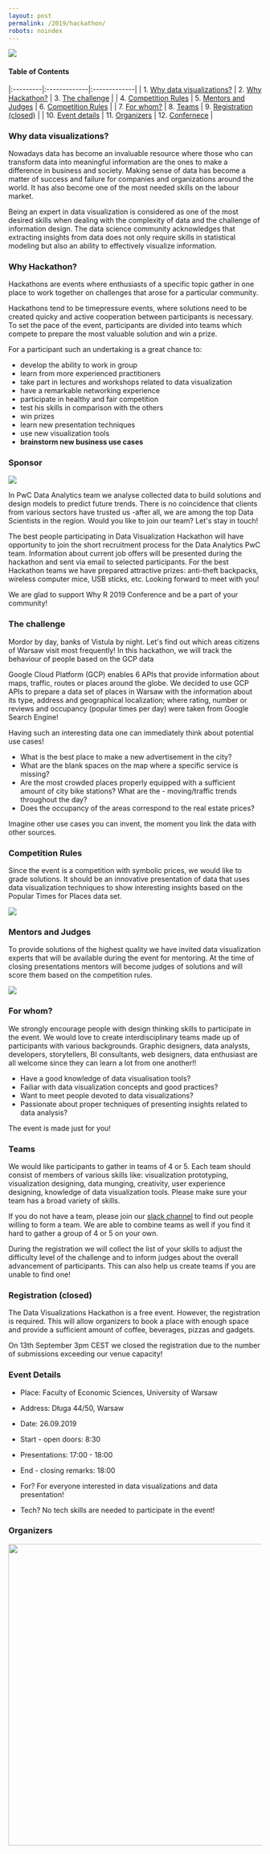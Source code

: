 ```yaml
---
layout: post
permalink: /2019/hackathon/
robots: noindex
---
```


<img src="/foundation/images/fulls/whyr2019/hackathon/plakat_hackathon2.jpg" class="fit image">

#### Table of Contents

|:---------|:-------------|:-------------|
| 1. [Why data visualizations?](#why-data-visualizations) | 2. [Why Hackathon?](#why-hackathon) |  3. [The challenge](#the-challenge) |
| 4. [Competition Rules](#competition-rules) | 5. [Mentors and Judges](#mentors-and-judges) | 6. [Competition Rules](#fourth-examplehttpwwwfourthexamplecom) |
| 7. [For whom?](#for-whom) | 8. [Teams](#teams) | 9. [Registration (closed)](#registration-closed) |
| 10. [Event details](#event-details) | 11. [Organizers](#organizers) | 12. [Confernece](whyr.pl/2019/) |

### Why data visualizations?

Nowadays data has become an invaluable resource where those who can transform data into meaningful information are the ones to make a difference in business and society. Making sense of data has become a matter of success and failure for companies and organizations around the world. It has also become one of the most needed skills on the labour market.<br>

Being an expert in data visualization is considered as one of the most desired skills when dealing with the complexity of data and the challenge of information design. The data science community acknowledges that extracting insights from data does not only require skills in statistical modeling but also an ability to effectively visualize information.<br>

### Why Hackathon?

Hackathons are events where enthusiasts of a specific topic gather in one place to work together on challenges that arose for a particular community.<br>

Hackathons tend to be timepressure events, where solutions need to be created quicky and  active cooperation between participants is necessary. To set the pace of the event, participants are divided into teams which compete to prepare the most valuable solution and win a prize. <br>

For a participant such an undertaking is a great chance to: <br>

<ul>
<li>develop the ability to work in group</li>
<li>learn from more experienced practitioners</li>
<li>take part in lectures and workshops related to data visualization</li>
<li>have a remarkable networking experience</li>
<li>participate in healthy and fair competition</li>
<li>test his skills in comparison with the others</li>
<li>win prizes</li>
<li>learn new presentation techniques</li>
<li>use new visualization tools</li>
<li><b>brainstorm new business use cases</b></li>
</ul>

### Sponsor

<img src="/foundation/images/fulls/whyr2019/hackathon/PwC_logo_new.jpg" class="fit image">

In PwC Data Analytics team we analyse collected data to build solutions and design models to predict future trends. There is no coincidence that clients from various sectors have trusted us  -after all, we are among the top Data Scientists in the region. Would you like to join our team? Let's stay in touch! <br>

The best people participating in Data Visualization Hackathon will have opportunity to join the short recruitment process for the Data Analytics PwC team. Information about current job offers will be presented during the hackathon and sent via email to selected participants. For the best Hackathon teams we have prepared attractive prizes: anti-theft backpacks, wireless computer mice, USB sticks, etc. Looking forward to meet with you! <br>

We are glad to support Why R 2019 Conference and be a part of your community! 

### The challenge

Mordor by day, banks of Vistula by night. 
Let's find out which areas citizens of Warsaw visit most frequently! 
In this hackathon, we will track the behaviour of people based on the GCP data

Google Cloud Platform (GCP) enables 6 APIs that provide information about maps, traffic, routes or places around the globe. We decided to use GCP APIs to prepare a data set of places in Warsaw with the information about its type, address and geographical localization; where rating, number or reviews and occupancy (popular times per day) were taken from Google Search Engine!

Having such an interesting data one can immediately think about potential use cases! 

- What is the best place to make a new advertisement in the city? 
- What are the blank spaces on the map where a specific service is missing? 
- Are the most crowded places properly equipped with a sufficient amount of city bike stations? What are the - moving/traffic trends throughout the day? 
- Does the occupancy of the areas correspond to the real estate prices?

Imagine other use cases you can invent, the moment you link the data with other sources.

### Competition Rules

Since the event is a competition with symbolic prices, we would like to grade solutions.
It should be an innovative presentation of data that uses data visualization techniques to show interesting insights based on the Popular Times for Places data set.

<img src="/foundation/images/fulls/whyr2019/hackathon/criteria.JPG" class="fit image">

### Mentors and Judges

To provide solutions of the highest quality we have invited data visualization experts that will be available during the event for mentoring. At the time of closing presentations mentors will become judges of solutions and will score them based on the competition rules.

<img src="/foundation/images/fulls/whyr2019/hackathon/judges.JPG" class="fit image">

### For whom?

We strongly encourage people with design thinking skills to participate in the event.
We would love to create interdisciplinary teams made up of participants with various backgrounds. 
Graphic designers, data analysts, developers, storytellers, BI consultants, web designers, 
data enthusiast are all  welcome since they can learn a lot from one another!!

- Have a good knowledge of data visualisation tools?
- Failiar with data visualization concepts and good practices? 
- Want to meet people devoted to data visualizations? 
- Passionate about proper techniques of presenting insights related to data analysis? 

The event is made just for you!

### Teams

We would like participants to gather in teams of 4 or 5. Each team should consist of members of various skills like: visualization prototyping, visualization designing, data munging, creativity, user experience designing, knowledge of data visualization tools.
Please make sure your team has a broad variety of skills.

If you do not have a team, please join our [slack channel](https://www.google.com/url?q=https://join.slack.com/t/whyr/shared_invite/enQtNzQwODg5NDIxNDI0LTQ3YjNkYTk5YzBmN2ZkNmQyNDAxNGIyMDBhMmQ2OTdhMjdkOGVjNTUwMjQ0YjViNTBjNWU1YzhiN2NlMjk4YTk&sa=D&ust=1567362690065000&usg=AFQjCNHIh5bEtq5jGiJW1UdzQef54v-tmw) to find out people willing to form a team. We are able to combine teams as well if you find it hard to gather a group of 4 or 5 on your own.

During the registration we will collect the list of your skills to adjust the difficulty level of the challenge and to inform judges about the overall advancement of participants.
This can also help us create teams if you are unable to find one!


### Registration (closed)

The Data Visualizations Hackathon is a free event. However, the registration is required. This will allow organizers to book a place with enough space and provide a sufficient amount of coffee, beverages, pizzas and gadgets.

On 13th September 3pm CEST we closed the registration due to the number of submissions exceeding our venue capacity!

### Event Details

- Place: Faculty of Economic Sciences, University of Warsaw
- Address: Długa 44/50, Warsaw
- Date: 26.09.2019
- Start - open doors: 8:30
- Presentations: 17:00 - 18:00
- End - closing remarks: 18:00

- For? For everyone interested in data visualizations and data presentation!
- Tech? No tech skills are needed to participate in the event!

### Organizers

<div class="row">
    <p>
        <img src="/foundation/images/fulls/whyr2019/hackathon/sponsors.png" style="width:600px">
    </p>
</div>
